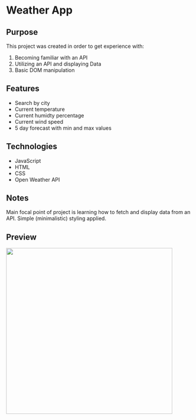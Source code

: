 # Weather App

## Purpose
This project was created in order to get experience with:
1. Becoming familiar with an API
2. Utilizing an API and displaying Data
3. Basic DOM manipulation

## Features
- Search by city
- Current temperature
- Current humidty percentage
- Current wind speed
- 5 day forecast with min and max values

## Technologies
- JavaScript
- HTML
- CSS
- Open Weather API

## Notes
Main focal point of project is learning how to fetch and display data from an API. Simple (minimalistic) styling applied.

## Preview
<img src="https://github.com/kelseywarren/Weather-App/assets/157708983/7bb81501-8037-41b9-a952-549087ec0f5a" width="450">

